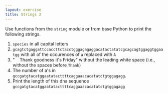 ```yaml
---
layout: exercise
title: Strings 2
---
```


Use functions from the `string` module or from base Python to print the
following strings.

1. `species` in all capital letters
2. `gcagtctgaggattccaccttctacctgggagagaggacatactatatcgcagcagtggaggtggaatgg`
    with all of the occurences of `a` replaced with `A`
3.  "    Thank goodness it's Friday" without the leading white space
    (i.e., without the spaces before `Thank`)
4.  The number of a's in `gccgatgtacatggaatatacttttcaggaaacacatatctgtggagagg`.
5.  Print the length of this dna sequence `gccgatgtacatggaatatacttttcaggaaacacatatctgtggagagg`
